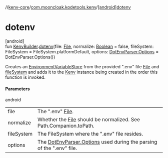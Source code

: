 //[kenv-core](../../index.md)/[com.mooncloak.kodetools.kenv](index.md)/[[android]dotenv]([android]dotenv.md)

# dotenv

[android]\
fun [KenvBuilder](-kenv-builder/index.md).[dotenv]([android]dotenv.md)(file: [File](https://developer.android.com/reference/kotlin/java/io/File.html), normalize: [Boolean](https://kotlinlang.org/api/core/kotlin-stdlib/kotlin/-boolean/index.html) = false, fileSystem: FileSystem = FileSystem.platformDefault, options: [DotEnvParser.Options](../com.mooncloak.kodetools.kenv.parse/-dot-env-parser/-options/index.md) = DotEnvParser.Options())

Creates an [EnvironmentVariableStore](../com.mooncloak.kodetools.kenv.store/-environment-variable-store/index.md) from the provided &quot;.env&quot; file [File](https://developer.android.com/reference/kotlin/java/io/File.html) and [fileSystem]([android]dotenv.md) and adds it to the [Kenv](-kenv/index.md) instance being created in the order this function is invoked.

#### Parameters

android

| | |
|---|---|
| file | The &quot;.env&quot; [File](https://developer.android.com/reference/kotlin/java/io/File.html). |
| normalize | Whether the [File](https://developer.android.com/reference/kotlin/java/io/File.html) should be normalized. See Path.Companion.toPath. |
| fileSystem | The FileSystem where the &quot;.env&quot; file resides. |
| options | The [DotEnvParser.Options](../com.mooncloak.kodetools.kenv.parse/-dot-env-parser/-options/index.md) used during the parsing of the &quot;.env&quot; file. |
